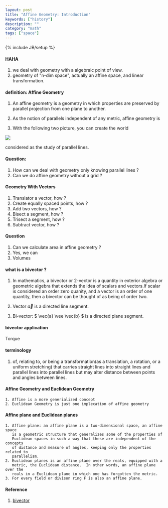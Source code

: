 ```yaml
---
layout: post
title: "Affine Geometry: Introduction"
keywords: ["history"]
description: ""
category: "math"
tags: ["space"]
---
```

{% include JB/setup %}




#### HAHA
1. we deal with geometry with a algebraic point of view.
2. geometry of "n-dim space", actually an affine space, and linear
   transformation.
#### definition: Affine Geometry
1. An affine geometry is a geometry in which properties are preserved by
   parallel projection from one plane to another.
2. As the notion of parallels independent of any metric, affine geometry is

3. With the following two picture, you can create the world


<img src="{{IMAGE_PATH}}/math-space-linear-algebraic-affine-geometry-basic.png">


considered as the study of parallel lines.

#### Question:
1. How can we deal with geometry only knowing parallel lines ?
2. Can we do affine geometry without a grid ?

#### Geometry With Vectors
1. Translator a vector, how ?
2. Create equally spaced points, how ?
3. Add two vectors, how ?
4. Bisect a segment, how ?
5. Trisect a segment, how ?
6. Subtract vector, how ?


#### Question
1. Can we calculate area in affine geometry ?
2. Yes, we can
2. Volumes


#### what is a bivector ?
1. In mathematics, a bivector or 2-vector is a quantity in exterior algebra or
   geometric algebra that extends the idea of scalars and vectors.If scalar is
   considered an order zero quanity, and a vector is an order of one quantity,
   then a bivector can be thought of as being of order two.


2. Vector $\vec{a}$ is a directed line segment.
3. Bi-vector:
$
\vec{a} \vee \vec{b}
$ is a directed plane segment.

#### bivector application
Torque







#### terminology
1. of, relating to, or being a transformation(as a translation, a rotation, or a
   uniform stretching) that carries straight lines into straight lines and
   parallel lines into parallel lines but may alter distance between points and
   angles between lines.


#### Affine Geometry and Euclidean Geometry
    1. Affine is a more generialized concept
    2. Euclidean Geometry is just one implecation of affine geometry

#### Affine plane and Euclidean planes
    1. Affine plane: an affine plane is a two-dimensional space, an affine space
       is a geometric structure that generalizes some of the properties of
       Euclidean spaces in such a way that these are independent of the concepts
       of distance and measure of angles, keeping only the properties related to
       parallelism.
    2. Euclidean planes is an affine plane over the reals, equipped with a
       metric, the Euclidean distance.  In other words, an affine plane over the
       reals in a Euclidean plane in which one has forgotten the metric.
    3. For every field or divison ring F is also an affine plane.


#### Reference
1. [bivector](https://en.wikipedia.org/wiki/Bivector)
